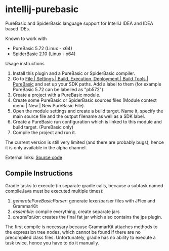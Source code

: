 # intellij-purebasic

<!-- Plugin description -->
PureBasic and SpiderBasic language support for IntelliJ IDEA and IDEA based IDEs.

Known to work with

- PureBasic 5.72 (Linux - x64)
- SpiderBasic 2.10 (Linux - x64)

Usage instructions

1. Install this plugin and a PureBasic or SpiderBasic compiler.
2. Go to <a href="jetbrains://Idea/settings?name=Build%2C+Execution%2C+Deployment--Build+Tools--PureBasic">
   File | Settings | Build, Execution, Deployment | Build Tools | PureBasic</a> and set up your SDK paths.
   Add a label to them (for example PureBasic 5.72 can be labelled as "pb572").
3. Create a project with a PureBasic module.
4. Create some PureBasic or SpiderBasic sources files (Module context menu | New | New PureBasic File).
5. Open the module settings and create a build target. Name it, specify the main source file and the output
   filename as well as a SDK label.
6. Create a PureBasic run configuration which is linked to this module and build target. (PureBasic only)
7. Compile the project and run it.

The current version is still very limited (and there are probably bugs), hence it is only available in the alpha
channel.

External links: [Source code](https://github.com/Bradan/intellij-purebasic)
<!-- Plugin description end -->

## Compile Instructions

Gradle tasks to execute (in separate gradle calls, because a subtask named compileJava must be executed multiple times):

1. *generatePureBasicParser*:
    generate lexer/parser files with JFlex and GrammarKit
2. *assemble*:
    compile everything, create separate jars
3. *createFatJar*:
    creates the final fat jar which also contains the jps plugin.
    
The first compile is necessary because GrammarKit attaches methods to
 the expression tree nodes, which cannot be found if there are no precompiled
 class files.
Unfortunately, gradle has no ability to execute a task twice, hence you have
 to do it manually.
